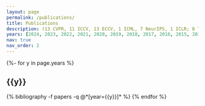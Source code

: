 ```yaml
---
layout: page
permalink: /publications/
title: Publications
description: (13 CVPR, 11 ICCV, 13 ECCV, 1 ICML, 7 NeurIPS, 1 ICLR; 8 TPAMI, 6 IJCV) # publications by categories in reversed chronological order. generated by jekyll-scholar.
years: [2024, 2023, 2022, 2021, 2020, 2019, 2018, 2017, 2016, 2015, 2014, 2013, 2012]
nav: true
nav_order: 2
---
```

<!-- _pages/publications.md -->
<div class="publications">

{%- for y in page.years %}
  <h2 class="year">{{y}}</h2>
  {% bibliography -f papers -q @*[year={{y}}]* %}
{% endfor %}

</div>
